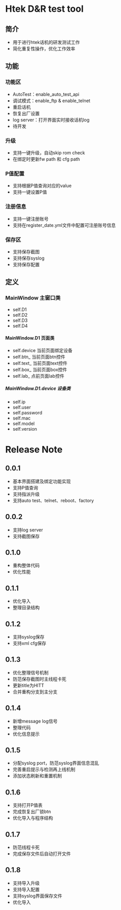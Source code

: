 # Htek D&R test tool
## 简介
- 用于进行htek话机的研发测试工作
- 简化重复性操作，优化工作效率
## 功能
### 功能区
- AutoTest：enable_auto_test_api
- 调试模式：enable_ftp & enable_telnet
- 重启话机
- 恢复出厂设置
- log server：打开界面实时接收话机log
- 待开发
### 升级
- 支持一键升级，自动skip rom check
- 在绑定时更新fw path 和 cfg path
### P值配置
- 支持根据P值查询对应的value
- 支持一键设置P值
### 注册信息
- 支持一键注册账号
- 支持在register_date.yml文件中配置可注册账号信息
### 保存区
- 支持保存截图
- 支持保存syslog
- 支持保存配置

## 定义
### MainWindow 主窗口类
- self.D1
- self.D2
- self.D3
- self.D4
#### MainWindow.D1 页面类
- self.device 当前页面绑定设备
- self.btn_  当前页面btn控件
- self.text_ 当前页面text控件
- self.box_ 当前页面box控件
- self.lab_ 点前页面lab控件
##### MainWindow.D1.device 设备类
- self.ip
- self.user
- self.password
- self.mac
- self.model
- self.version
# Release Note
## 0.0.1
- 基本界面搭建及绑定功能实现
- 支持P值查询
- 支持指派升级
- 支持auto test、telnet、reboot、factory
## 0.0.2
- 支持log server
- 支持截图保存
## 0.1.0
- 重构整体代码
- 优化性能
## 0.1.1
- 优化导入
- 整理目录结构
## 0.1.2
- 支持syslog保存
- 支持xml cfg保存
## 0.1.3
- 优化整理信号机制
- 防范保存截图时主线程卡死
- 更新title为HlTT
- 合并重构分支到主分支
## 0.1.4
- 新增message log信号
- 整理代码
- 优化信息提示
## 0.1.5
- 分配syslog port，防范syslog界面信息混乱
- 完善重启提示与检测再上线机制
- 添加状态刷新和重置机制
## 0.1.6
- 支持打开P值表
- 完成恢复出厂锁btn
- 优化导入与程序结构
## 0.1.7
- 防范线程卡死
- 完成保存文件后自动打开文件
## 0.1.8
- 支持导入升级
- 支持导入配置
- 支持syslog界面保存文件
- 优化导入